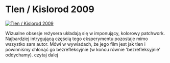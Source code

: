 Tlen / Kislorod 2009 
=============
[![Tlen / Kislorod 2009 ](http://vidos.pl/images/player.gif)](http://vidos.pl/tlen-kislorod-2009)

 Wizualne obsesje reżysera układają się w imponujący, kolorowy patchwork. Najbardziej intrygującą częścią tego eksperymentu pozostaje mimo wszystko sam autor. Mówi w wywiadach, że jego film jest jak tlen i powinniśmy chłonąć go bezrefleksyjnie (w końcu równie 'bezrefleksyjnie' oddychamy). czytaj dalej

